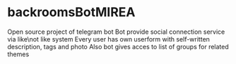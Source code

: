 # backroomsBotMIREA
Open source project of telegram bot
Bot provide social connection service via like\not like system
Every user has own userform with self-written description, tags and photo
Also bot gives acces to list of groups for related themes
